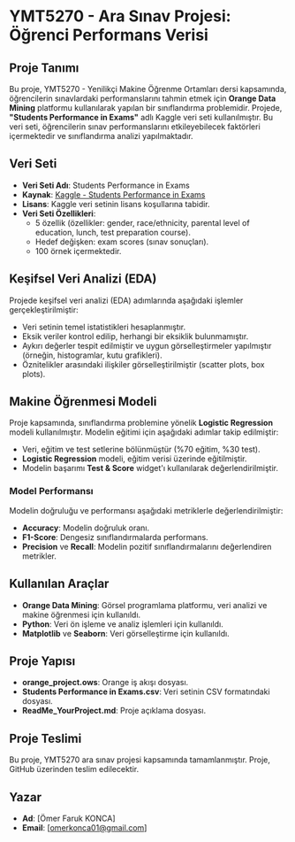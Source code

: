 # YMT5270 - Ara Sınav Projesi: Öğrenci Performans Verisi

## Proje Tanımı
Bu proje, YMT5270 - Yenilikçi Makine Öğrenme Ortamları dersi kapsamında, öğrencilerin sınavlardaki performanslarını tahmin etmek için **Orange Data Mining** platformu kullanılarak yapılan bir sınıflandırma problemidir. Projede, **"Students Performance in Exams"** adlı Kaggle veri seti kullanılmıştır. Bu veri seti, öğrencilerin sınav performanslarını etkileyebilecek faktörleri içermektedir ve sınıflandırma analizi yapılmaktadır.

## Veri Seti
- **Veri Seti Adı**: Students Performance in Exams
- **Kaynak**: [Kaggle - Students Performance in Exams](https://www.kaggle.com/datasets/spscientist/students-performance-in-exams)
- **Lisans**: Kaggle veri setinin lisans koşullarına tabidir.
- **Veri Seti Özellikleri**:
    - 5 özellik (özellikler: gender, race/ethnicity, parental level of education, lunch, test preparation course).
    - Hedef değişken: exam scores (sınav sonuçları).
    - 100 örnek içermektedir.

## Keşifsel Veri Analizi (EDA)
Projede keşifsel veri analizi (EDA) adımlarında aşağıdaki işlemler gerçekleştirilmiştir:
- Veri setinin temel istatistikleri hesaplanmıştır.
- Eksik veriler kontrol edilip, herhangi bir eksiklik bulunmamıştır.
- Aykırı değerler tespit edilmiştir ve uygun görselleştirmeler yapılmıştır (örneğin, histogramlar, kutu grafikleri).
- Öznitelikler arasındaki ilişkiler görselleştirilmiştir (scatter plots, box plots).

## Makine Öğrenmesi Modeli
Proje kapsamında, sınıflandırma problemine yönelik **Logistic Regression** modeli kullanılmıştır. Modelin eğitimi için aşağıdaki adımlar takip edilmiştir:
- Veri, eğitim ve test setlerine bölünmüştür (%70 eğitim, %30 test).
- **Logistic Regression** modeli, eğitim verisi üzerinde eğitilmiştir.
- Modelin başarımı **Test & Score** widget'ı kullanılarak değerlendirilmiştir.

### Model Performansı
Modelin doğruluğu ve performansı aşağıdaki metriklerle değerlendirilmiştir:
- **Accuracy**: Modelin doğruluk oranı.
- **F1-Score**: Dengesiz sınıflandırmalarda performans.
- **Precision** ve **Recall**: Modelin pozitif sınıflandırmalarını değerlendiren metrikler.

## Kullanılan Araçlar
- **Orange Data Mining**: Görsel programlama platformu, veri analizi ve makine öğrenmesi için kullanıldı.
- **Python**: Veri ön işleme ve analiz işlemleri için kullanıldı.
- **Matplotlib** ve **Seaborn**: Veri görselleştirme için kullanıldı.

## Proje Yapısı
- **orange_project.ows**: Orange iş akışı dosyası.
- **Students Performance in Exams.csv**: Veri setinin CSV formatındaki dosyası.
- **ReadMe_YourProject.md**: Proje açıklama dosyası.

## Proje Teslimi
Bu proje, YMT5270 ara sınav projesi kapsamında tamamlanmıştır. Proje, GitHub üzerinden teslim edilecektir.

## Yazar
- **Ad**: [Ömer Faruk KONCA]
- **Email**: [omerkonca01@gmail.com]

